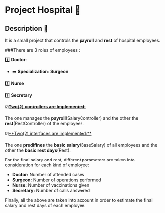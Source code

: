 # Project Hospital :hospital:

## Description 📝
It is a small project that controls the **payroll** and **rest** of hospital employees.

###There are 3 roles of employees :

1️⃣ **Doctor**:

* ➡️ **Specialization**: **Surgeon**
  
2️⃣ **Nurse**

3️⃣ **Secretary**

☑️<ins>**Two(2) controllers are implemented:**</ins>

The one manages the **payroll**(SalaryController) and the other the **rest**(RestController) of the employees.

☑️<ins>**Two(2) interfaces are implemented:**️</ins>

The one **predifines** the **basic salary**(BaseSalary) of all employees and the other the **basic rest days**(Rest).

For the final salary and rest, different parameters are taken into consideration for each kind of employee:

- **Doctor:**  Number of attended cases
- **Surgeon:** Number of operations performed
- **Nurse:** Number of  vaccinations given
- **Secretary:** Number of calls answered

Finally, all the above are taken into account in order to estimate the final salary and rest days of each employee.
